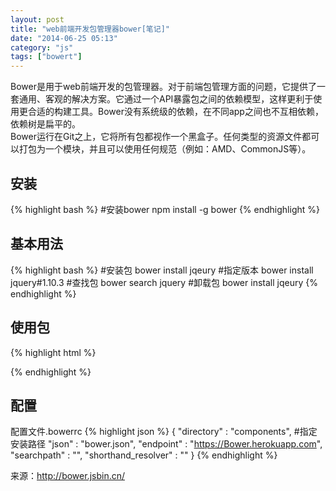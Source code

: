 ```yaml
---
layout: post
title: "web前端开发包管理器bower[笔记]"
date: "2014-06-25 05:13"
category: "js"
tags: ["bowert"]
---
```


  Bower是用于web前端开发的包管理器。对于前端包管理方面的问题，它提供了一套通用、客观的解决方案。它通过一个API暴露包之间的依赖模型，这样更利于使用更合适的构建工具。Bower没有系统级的依赖，在不同app之间也不互相依赖，依赖树是扁平的。  
    Bower运行在Git之上，它将所有包都视作一个黑盒子。任何类型的资源文件都可以打包为一个模块，并且可以使用任何规范（例如：AMD、CommonJS等）。  
 
## 安装
{% highlight bash %}
#安装bower
npm install -g bower
{% endhighlight %}

## 基本用法
{% highlight bash %}
#安装包
bower install jqeury
#指定版本
bower install jquery#1.10.3
#查找包
bower search jquery
#卸载包
bower install jqeury
{% endhighlight %}

## 使用包
{% highlight html %}
<script src="/bower_components/jquery/index.js"></script>
{% endhighlight %}

## 配置
配置文件.bowerrc
{% highlight json %}
{
  "directory" : "components", #指定安装路径
  "json"      : "bower.json",
  "endpoint"  : "https://Bower.herokuapp.com",
  "searchpath"  : "",
  "shorthand_resolver" : ""
}
{% endhighlight %}

来源：http://bower.jsbin.cn/


